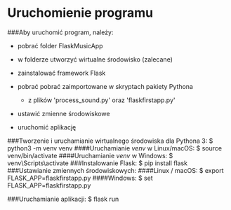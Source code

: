 # Uruchomienie programu

###Aby uruchomić program, należy:

- pobrać folder FlaskMusicApp
- w folderze utworzyć wirtualne środowisko (zalecane)
- zainstalować framework Flask
- pobrać pobrać zaimportowane w skryptach pakiety Pythona
  - z plików 'process_sound.py' oraz 'flaskfirstapp.py'
  
- ustawić zmienne środowiskowe
- uruchomić aplikację

###Tworzenie i uruchamianie wirtualnego środowiska dla Pythona 3:
$ python3  -m venv venv
####Uruchamianie _venv_ w Linux/macOS:
$ source venv/bin/activate
####Uruchamianie _venv_ w Windows:
$ venv\Scripts\activate
###Instalowanie Flask:
$ pip install flask
###Ustawianie zmiennych środowiskowych:
####Linux / macOS:
$ export FLASK_APP=flaskfirstapp.py
####Windows:
$ set FLASK_APP=flaskfirstapp.py

###Uruchamianie aplikacji:
$ flask run


